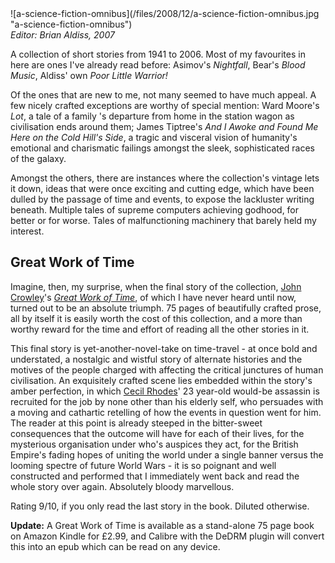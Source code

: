 <!--
.. title: A Science-Fiction Omnibus
.. slug: a-science-fiction-omnibus
.. date: 2008-12-14 17:32:47-06:00
.. tags: media,books,fiction,science-fiction,shorts
.. type: text
-->

<span style="float: left">
![a-science-fiction-omnibus](/files/2008/12/a-science-fiction-omnibus.jpg "a-science-fiction-omnibus")
</span>

*Editor: Brian Aldiss, 2007*

A collection of short stories from 1941 to 2006. Most of my favourites
in here are ones I've already read before: Asimov's *Nightfall*, Bear's
*Blood Music*, Aldiss' own *Poor Little Warrior!*

Of the ones that are new to me, not many seemed to have much appeal. A
few nicely crafted exceptions are worthy of special mention: Ward
Moore's *Lot*, a tale of a family 's departure from home in the station
wagon as civilisation ends around them; James Tiptree's *And I Awoke and
Found Me Here on the Cold Hill's Side*, a tragic and visceral vision of
humanity's emotional and charismatic failings amongst the sleek,
sophisticated races of the galaxy.

Amongst the others, there are instances where the collection's vintage
lets it down, ideas that were once exciting and cutting edge, which have
been dulled by the passage of time and events, to expose the lackluster
writing beneath. Multiple tales of supreme computers achieving godhood,
for better or for worse. Tales of malfunctioning machinery that barely
held my interest.

## Great Work of Time

Imagine, then, my surprise, when the final story of the collection,
[John Crowley](http://en.wikipedia.org/wiki/John_Crowley)'s [*Great Work
of Time*](http://en.wikipedia.org/wiki/Great_Work_of_Time), of which I
have never heard until now, turned out to be an absolute triumph. 75
pages of beautifully crafted prose, all by itself it is easily worth the
cost of this collection, and a more than worthy reward for the time and
effort of reading all the other stories in it.

This final story is yet-another-novel-take on time-travel - at once bold
and understated, a nostalgic and wistful story of alternate histories
and the motives of the people charged with affecting the critical
junctures of human civilisation. An exquisitely crafted scene lies
embedded within the story's amber perfection, in which [Cecil
Rhodes](http://en.wikipedia.org/wiki/Cecil_rhodes)' 23 year-old would-be
assassin is recruited for the job by none other than his elderly self,
who persuades with a moving and cathartic retelling of how the events in
question went for him. The reader at this point is already steeped in
the bitter-sweet consequences that the outcome will have for each of
their lives, for the mysterious organisation under who's auspices they
act, for the British Empire's fading hopes of uniting the world under a
single banner versus the looming spectre of future World Wars - it is so
poignant and well constructed and performed that I immediately went back
and read the whole story over again. Absolutely bloody marvellous.

Rating 9/10, if you only read the last story in the book. Diluted
otherwise.

**Update:** A Great Work of Time is available as a stand-alone 75 page
book on Amazon Kindle for £2.99, and Calibre with the DeDRM plugin will
convert this into an epub which can be read on any device.

<br style="clear: both" />
